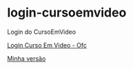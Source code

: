 # login-cursoemvideo
 Login do CursoEmVideo

 <a href="https://www.cursoemvideo.com/login/"> Login Curso Em Video - Ofc</a>

<a href = "https://kawecz.github.io/login-cursoemvideo/"> Minha versão</a>
